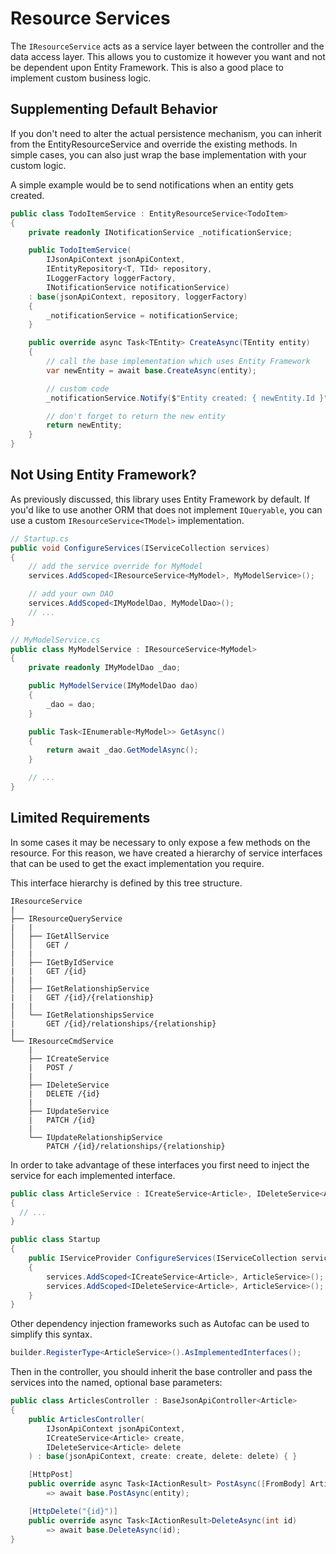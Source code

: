 # Resource Services

The `IResourceService` acts as a service layer between the controller and the data access layer. 
This allows you to customize it however you want and not be dependent upon Entity Framework. 
This is also a good place to implement custom business logic.

## Supplementing Default Behavior
If you don't need to alter the actual persistence mechanism, you can inherit from the EntityResourceService<TModel> and override the existing methods. 
In simple cases, you can also just wrap the base implementation with your custom logic.

A simple example would be to send notifications when an entity gets created.

```c#
public class TodoItemService : EntityResourceService<TodoItem> 
{
    private readonly INotificationService _notificationService;

    public TodoItemService(
        IJsonApiContext jsonApiContext,
        IEntityRepository<T, TId> repository,
        ILoggerFactory loggerFactory,
        INotificationService notificationService) 
    : base(jsonApiContext, repository, loggerFactory)
    {
        _notificationService = notificationService;
    }

    public override async Task<TEntity> CreateAsync(TEntity entity)
    {
        // call the base implementation which uses Entity Framework
        var newEntity = await base.CreateAsync(entity);

        // custom code
        _notificationService.Notify($"Entity created: { newEntity.Id }");

        // don't forget to return the new entity
        return newEntity;
    }
}
```
        
## Not Using Entity Framework?

As previously discussed, this library uses Entity Framework by default. 
If you'd like to use another ORM that does not implement `IQueryable`, you can use a custom `IResourceService<TModel>` implementation.

```c#
// Startup.cs
public void ConfigureServices(IServiceCollection services)
{
    // add the service override for MyModel
    services.AddScoped<IResourceService<MyModel>, MyModelService>();

    // add your own DAO
    services.AddScoped<IMyModelDao, MyModelDao>();
    // ...
}

// MyModelService.cs
public class MyModelService : IResourceService<MyModel>
{
    private readonly IMyModelDao _dao;

    public MyModelService(IMyModelDao dao)
    { 
        _dao = dao;
    } 

    public Task<IEnumerable<MyModel>> GetAsync()
    {
        return await _dao.GetModelAsync();
    }

    // ...
}
```
        
## Limited Requirements

In some cases it may be necessary to only expose a few methods on the resource. For this reason, we have created a hierarchy of service interfaces that can be used to get the exact implementation you require.

This interface hierarchy is defined by this tree structure.

```
IResourceService
|
├── IResourceQueryService
|   |
│   ├── IGetAllService
│   │   GET /
|   |
│   ├── IGetByIdService
|   |   GET /{id}
|   |
│   ├── IGetRelationshipService
|   |   GET /{id}/{relationship}
|   |
│   └── IGetRelationshipsService
|       GET /{id}/relationships/{relationship}
|
└── IResourceCmdService
    |
    ├── ICreateService
    |   POST /
    |
    ├── IDeleteService
    |   DELETE /{id}
    |
    ├── IUpdateService
    |   PATCH /{id}
    |
    └── IUpdateRelationshipService
        PATCH /{id}/relationships/{relationship}
```
                
In order to take advantage of these interfaces you first need to inject the service for each implemented interface.

```c#
public class ArticleService : ICreateService<Article>, IDeleteService<Article> 
{
  // ...
}

public class Startup 
{
    public IServiceProvider ConfigureServices(IServiceCollection services) 
    {
        services.AddScoped<ICreateService<Article>, ArticleService>();
        services.AddScoped<IDeleteService<Article>, ArticleService>();
    }
}
```
        
Other dependency injection frameworks such as Autofac can be used to simplify this syntax.

```c#
builder.RegisterType<ArticleService>().AsImplementedInterfaces();
```
  
Then in the controller, you should inherit the base controller and pass the services into the named, optional base parameters:

```c#
public class ArticlesController : BaseJsonApiController<Article> 
{
    public ArticlesController(
        IJsonApiContext jsonApiContext, 
        ICreateService<Article> create,
        IDeleteService<Article> delete
    ) : base(jsonApiContext, create: create, delete: delete) { }

    [HttpPost]
    public override async Task<IActionResult> PostAsync([FromBody] Article entity) 
        => await base.PostAsync(entity);

    [HttpDelete("{id}")]
    public override async Task<IActionResult>DeleteAsync(int id) 
        => await base.DeleteAsync(id);
}
```